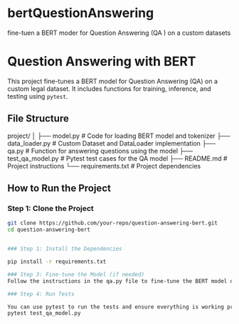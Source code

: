 # bertQuestionAnswering
fine-tuen a BERT moder for Question Answering (QA ) on a custom datasets


# Question Answering with BERT

This project fine-tunes a BERT model for Question Answering (QA) on a custom legal dataset. It includes functions for training, inference, and testing using `pytest`.


## File Structure

project/ │ ├── model.py # Code for loading BERT model and tokenizer ├── data_loader.py # Custom Dataset and DataLoader implementation ├── qa.py # Function for answering questions using the model ├── test_qa_model.py # Pytest test cases for the QA model ├── README.md # Project instructions └── requirements.txt # Project dependencies


## How to Run the Project

### Step 1: Clone the Project

```bash
git clone https://github.com/your-repo/question-answering-bert.git
cd question-answering-bert


### Step 1: Install the Dependencies

pip install -r requirements.txt

### Step 3: Fine-tune the Model (if needed)
Follow the instructions in the qa.py file to fine-tune the BERT model on your dataset.

### Step 4: Run Tests

You can use pytest to run the tests and ensure everything is working properly.
pytest test_qa_model.py
